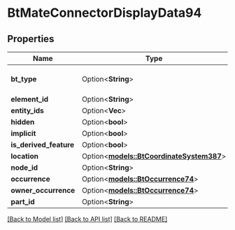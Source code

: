 # BtMateConnectorDisplayData94

## Properties

Name | Type | Description | Notes
------------ | ------------- | ------------- | -------------
**bt_type** | Option<**String**> | Type of JSON object. | [optional]
**element_id** | Option<**String**> |  | [optional]
**entity_ids** | Option<**Vec<String>**> |  | [optional]
**hidden** | Option<**bool**> |  | [optional]
**implicit** | Option<**bool**> |  | [optional]
**is_derived_feature** | Option<**bool**> |  | [optional]
**location** | Option<[**models::BtCoordinateSystem387**](BTCoordinateSystem-387.md)> |  | [optional]
**node_id** | Option<**String**> |  | [optional]
**occurrence** | Option<[**models::BtOccurrence74**](BTOccurrence-74.md)> |  | [optional]
**owner_occurrence** | Option<[**models::BtOccurrence74**](BTOccurrence-74.md)> |  | [optional]
**part_id** | Option<**String**> |  | [optional]

[[Back to Model list]](../README.md#documentation-for-models) [[Back to API list]](../README.md#documentation-for-api-endpoints) [[Back to README]](../README.md)


